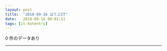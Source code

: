 ```yaml
---
layout: post
title:  "2018-09-16 はてぶIT"
date:   2018-09-16 08:01:11
tags: [it-hotentry]
---
```

0 件のデータあり

<hr>

